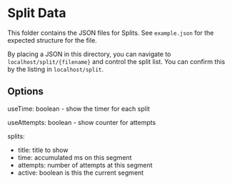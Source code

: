 # Split Data

This folder contains the JSON files for Splits. See `example.json` for the expected structure for the file.

By placing a JSON in this directory, you can navigate to `localhost/split/{filename}` and control the split list. You can confirm this by the listing in `localhost/split`.

## Options

useTime: boolean - show the timer for each split

useAttempts: boolean - show counter for attempts

splits:
  - title: title to show
  - time: accumulated ms on this segment
  - attempts: number of attempts at this segment
  - active: boolean is this the current segment